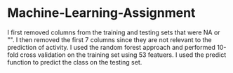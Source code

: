 # Machine-Learning-Assignment
I first removed columns from the training and testing sets that were NA or "". I then removed the first 7 columns since they are not relevant to the prediction of activity.
I used the random forest approach and performed 10-fold cross validation on the training set using 53 featuers.
I used the predict function to predict the class on the testing set.
